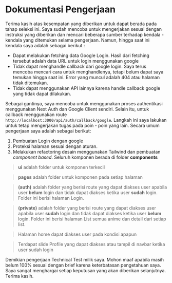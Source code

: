 # Dokumentasi Pengerjaan

Terima kasih atas kesempatan yang diberikan untuk dapat berada pada tahap seleksi ini. Saya sudah mencoba untuk mengerjakan sesuai dengan instruksi yang diberikan dan mencari beberapa sumber terhadap kendala - kendala yang ditemukan selama pengerjaan. Namun, hingga saat ini kendala saya adalah sebagai berikut :

- Dapat melakukan fetching data Google Login. Hasil dari fetching tersebut adalah data URL untuk login menggunakan google
- Tidak dapat menghandle callback dari google login. Saya terus mencoba mencari cara untuk menghandlenya, tetapi belum dapat saya temukan hingga saat ini. Error yang muncul adalah 404 atau halaman tidak ditemukan.
- Tidak dapat menggunakan API lainnya karena handle callback google yang tidak dapat dilakukan.

Sebagai gantinya, saya mencoba untuk menggunakan proses authentikasi menggunakan Next Auth dan Google Client sendiri. Selain itu, untuk callback menggunakan route `http://localhost:3000/api/auth/callback/google`. Langkah ini saya lakukan untuk tetap mengerjakan tugas pada poin - poin yang lain. Secara umum pengerjaan saya adalah sebagai berikut:

1. Pembuatan Login dengan google
2. Proteksi halaman sesuai dengan aturan.
3. Melakukan refactoring desain menggunakan Tailwind dan pembuatan _component based_. Seluruh komponen berada di folder **components**

> **ui** adalah folder untuk komponen terkecil

> **pages** adalah folder untuk komponen pada setiap halaman

> **(auth)** adalah folder yang berisi route yang dapat diakses user apabila user **belum** login dan tidak dapat diakses ketika user **sudah** login. Folder ini berisi halaman Login.

> **(private)** adalah folder yang berisi route yang dapat diakses user apabila user **sudah** login dan tidak dapat diakses ketika user **belum** login. Folder ini berisi halaman List semua anime dan detail dari setiap list.

> Halaman home dapat diakses user pada kondisi apapun

> Terdapat slide Profile yang dapat diakses atau tampil di navbar ketika user sudah login

Demikian pengerjaan Technical Test milik saya. Mohon maaf apabila masih belum 100% sesuai dengan brief karena keterbatasan pengetahuan saya. Saya sangat menghargai setiap keputusan yang akan diberikan selanjutnya. Terima kasih.
